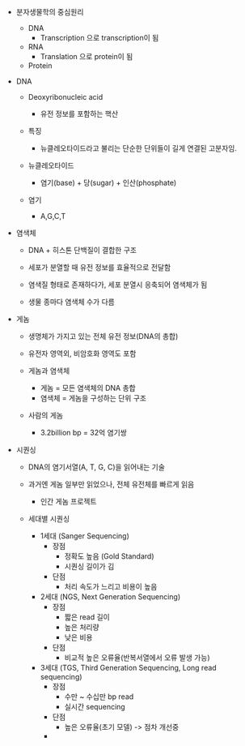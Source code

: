 - 분자생물학의 중심원리
	- DNA
		- Transcription 으로 transcription이 됨
	- RNA
		- Translation 으로 protein이 됨
	- Protein

- DNA
	- Deoxyribonucleic acid
		- 유전 정보를 포함하는 핵산
	
	- 특징
		- 뉴클레오타이드라고 불리는 단순한 단위들이 길게 연결된 고분자임.
	
	- 뉴클레오타이드
		- 염기(base) + 당(sugar) + 인산(phosphate)
	
	- 염기
		- A,G,C,T

- 염색체
	- DNA + 히스톤 단백질이 결합한 구조
	- 세포가 분열할 때 유전 정보를 효율적으로 전달함

	- 염색질 형태로 존재하다가, 세포 분열시 응축되어 염색체가 됨
	- 생물 종마다 염색체 수가 다름

- 게놈
	- 생명체가 가지고 있는 전체 유전 정보(DNA의 총합)
	
	- 유전자 영역외, 비암호화 영역도 포함
	
	- 게놈과 염색체
		- 게놈 = 모든 염색체의 DNA 총합
		- 염색체 = 게놈을 구성하는 단위 구조
	
	- 사람의 게놈
		- 3.2billion bp = 32억 염기쌍

- 시퀀싱
	- DNA의 염기서열(A, T, G, C)을 읽어내는 기술
	
	- 과거엔 게놈 일부만 읽었으나, 전체 유전체를 빠르게 읽음
		- 인간 게놈 프로젝트

	- 세대별 시퀀싱
		- 1세대 (Sanger Sequencing)
			- 장점
				- 정확도 높음 (Gold Standard)
				- 시퀀싱 길이가 김
			- 단점
				- 처리 속도가 느리고 비용이 높음
		- 2세대 (NGS, Next Generation Sequencing)
			- 장점
				- 짧은 read 길이
				- 높은 처리량
				- 낮은 비용
			- 단점
				- 비교적 높은 오류율(반복서열에서 오류 발생 가능)
		- 3세대 (TGS, Third Generation Sequencing, Long read sequencing)
			- 장점
				- 수만 ~ 수십만 bp read
				- 실시간 sequencing
			- 단점
				- 높은 오류율(초기 모델) -> 점차 개선중
			- 
	